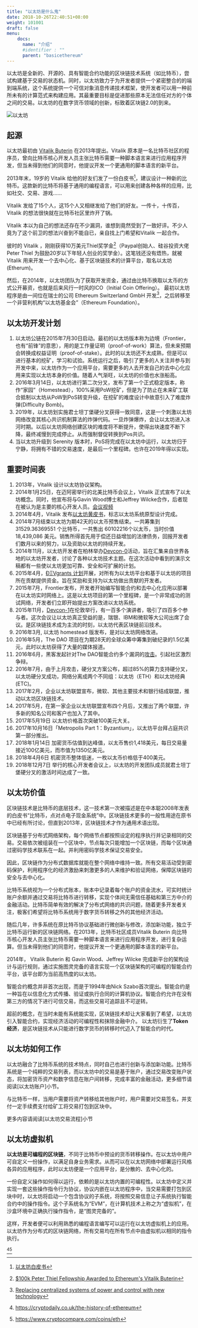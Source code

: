 ```yaml
---
title: "以太坊是什么鬼"
date: 2018-10-26T22:40:51+08:00
weight: 101001
draft: false
menu:
    docs:
      name: "介绍"
      #identifier : ""
      parent: "basicethereum"
---
```


以太坊是全新的、开源的、具有智能合约功能的区块链技术系统（如比特币），尝试构建基于交易的状态机。同时，以太坊致力于为开发者提供一个紧密整合的的端到端系统，这个系统提供一个可信对象消息传递技术框架，使开发者可以用一种前所未有的计算范式来构建应用。其最重要目标是促进那些原本无法信任对方的个体之间的交易。以太坊的在数字货币领域的创新，标致着区块链2.0的到来。

![以太坊](/images/content/ethereum-home.png)
 
## 起源

以太坊最初由 [Vitalik Buterin](./) 在2013年提出。Vitalik 原本是一名比特币社区的程序员，曾向比特币核心开发人员主张比特币需要一种脚本语言来进行应用程序开发，但当未得到他们的同意时，他提议开发一个更通用的脚本语言的新平台。 

2013年末，19岁的 Vitalik 给他的好友们发了一份白皮书[^1]，建议设计一种新的比特币。这款新的比特币将基于通用的编程语言，可以用来创建各种各样的应用，比如社交、交易、游戏……

Vitalik 发给了15个人，这15个人又相继发给了他们的好友。一传十，十传百，Vitalik 的想法很快就在比特币社区里炸开了锅。

Vitalik 本以为自己的想法还存在不少漏洞，谁想到竟然受到了一致好评。不少人竟为了这个前卫的想法兴奋到不能自已，亲自找上门希望和Vitalik 一起合作。

彼时的 Vitalik ，刚刚获得10万美元Thiel奖学金[^3]（Paypal创始人、硅谷投资大佬 Peter Thiel 为鼓励20岁以下年轻人创业的奖学金）。这笔钱还没有焐热，就被 Vitalik 用来开发一个去中心化、基于区块链技术的计算平台，取名以太坊(Etherum)。

然后，在2014年，以太坊团队为了获取开发资金，通过由比特币换取以太币的方式公开募资，也就是后来风行一时风的ICO（Initial Coin Offering）。
最初以太坊程序是由一间位在瑞士的公司 Ethereum Switzerland GmbH 开发[^2]，之后转移至一个非营利机构“以太坊基金会”（Ethereum Foundation）。

## 以太坊开发计划

1. 以太坊公链在2015年7月30日启动。最初的以太坊版本称为边境（Frontier，也有“前锋”的意思），用的是工作量证明（proof-of-work）算法，但未来预期会转换成权益证明（proof-of-stake）。此时的以太坊还不太成熟，但是可以进行基本的挖矿，学习和试验。系统运行之后，吸引了更多的人关注并参与到开发中来，以太坊作为一个应用平台，需要更多的人去开发自己的去中心化应用来实现以太坊本身的价值。随着人气渐旺，以太坊的价值也水涨船高。
2. 2016年3月14日，以太坊进行第二次分叉，发布了第一个正式稳定版本，称作“家园”（Homestead），100%采用PoW挖矿，但是为了防止在未来矿工联合抵制以太坊从PoW到PoS转变升级，在挖矿的难度设计中故意引入了难度炸弹(Difficulty Bomb)。
3.  2019年，以太坊划实施君士坦丁堡硬分叉获得一致同意，这是一个刺激以太坊网络改变其核心共识机制算法的炸弹代码。一旦炸弹爆炸，会让以太坊进入冰河时期。以后以太坊网络创建区块的难度将不断提升，使得出块速度不断下降，最终减慢到完成停止。从而强制督促转换到Pos共识。
4. 当以太坊升级到 Serenity 版本时，PoS将完成在以太坊中运行，以太坊归于宁静，将拥有不错的交易速度，是最后一个里程碑。也许在2019年得以实现。

## 重要时间表

1. 2013年，Vitalik 设计以太坊协议架构。
2. 2014年1月25日，在迈阿密举行的北美比特币会议上，Vitalik 正式宣布了以太坊概念。同时，他宣布将与Gavin Wood博士和Jeffrey Wilcke合作，后者现在被认为是主要的核心开发人员。[会议视频](https://www.youtube.com/watch?v=l9dpjN3Mwps)
3. 2014年4月，Vitalik 发布[以太坊黄皮书](https://github.com/yuange1024/ethereum_yellowpaper)，标志以太坊系统原型设计完成。
4. 2014年7月结束以太坊为期42天的以太币预售结束。一共筹集到 31529.36369551 个比特币，一共售出 60102216个以太币，当时价值 18,439,086 美元。销售所得首先用于偿还日益增加的法律债务，回报开发者们数月以来的努力，以及资助以太坊的持续开发。 
5. 2014年11月，以太坊开发者在柏林举办[Devcon-0](https://blog.ethereum.org/2014/12/05/d%CE%BEvcon-0-recap/)活动，旨在汇集来自世界各地的以太坊开发者，讨论了各种以太坊技术主题。在这次活动中看到的演示文稿都有一些使以太坊更加可靠、安全和可扩展的计划。
6. 2015年4月，[ÐΞVgrants 计划](https://blog.ethereum.org/2015/04/07/devgrants-help/)开展，对所有为以太坊平台和基于以太坊的项目所在贡献提供资金。旨在奖励和支持为以太坊做出贡献的开发者。
7. 2015年7月，Frontier发布，开发者开始编写智能合约和去中心化应用以部署在以太坊实时网络上。这是以太坊项目的第一个里程碑，是一个非常成功的测试网络，开发者们立即开始提出方案改进以太坊系统。
8. 2015年11月，[Devcon-1](https://www.youtube.com/playlist?list=PLJqWcTqh_zKHQUFX4IaVjWjfT2tbS4NVk)在伦敦举行，有一百多个演讲者，吸引了四百多个参与者。这次会议让以太坊真正受益的是，瑞银、IBM和微软等大公司出席了会议。是区块链技术成为主流的时刻，以太坊代表区块链前沿技术。
9. 2016年3月, 以太坊 homestead 版发布，是对以太坊网络改进。
11. 2016年5月，The DAO 项目在为期28天的全球众筹中筹集到破纪录的1.5亿美元，此时以太坊获得了大量的媒体报道。
12. 2016年6月，黑客发起针对The DAO智能合约多个漏洞的[攻击](https://www.8btc.com/article/97819)。引起社区激烈争辩。
13. 2016年7月，由于上月攻击，硬分叉方案公布，超过85%的算力支持硬分叉，以太坊硬分叉成功，网络分离成两个不同组：以太坊（ETH）和以太坊经典(ETC)。
14. 2017年2月，企业以太坊联盟宣布，微软、其他主要技术和银行结成联盟，推动以太坊区块链技术。
15. 2017年5月，在第一家企业以太坊联盟宣布四个月后，又推出了两个联盟，许多新的知名公司和客户也加入了其中。 
16. 2017年5月19日	以太坊价格首次突破100美元大关。 
17. 2017年10月16日「Metropolis Part 1：Byzantium」，以太坊平台拜占庭共识第一部分推出。
18. 2018年1月14日	加密货币估值到达峰值，以太币售价1,418美元，每日交易量接近100亿美元，而市值为1350亿美元。
19. 2018年4月6日 机密货币整体低迷，一枚以太币价格低于400美元。 
20. 2018年12月7日 举行的核心开发者会议上，以太坊的开发团队成员就君士坦丁堡硬分叉的激活时间达成了一致。

## 以太坊价值

区块链技术是比特币的底层技术，这一技术第一次被描述是在中本聪2008年发表的白皮书“比特币，点对点电子现金系统”中。区块链技术更多的一般性用途在原书中已经有所讨论，但直到2013年，区块链技术才作为通用术语出现。

区块链基于分布式网络架构，每个网络节点都按照设定的程序执行并记录相同的交易。交易依次被组装在一个区块中，节点每次只能增加一个区块链，而每个区块通过密码学技术联系在一起。并利用密码学技术保证交易安全。

因此，区块链作为分布式数据库就能在整个网络中维持一致。所有交易活动受到密码保护，利用程序化的经济激励来刺激更多的人来维护和验证网络，保障区块链的安全与去中心化。

比特币系统视为一个分布式账本，账本中记录着每个账户的资金流水，可实时统计账户余额并通过交易将比特币进行转移，实现个体间无需信任基础和第三方中介的金融活动。比特币简单有效的解决了分布式网络的共识问题，随着更多开发者关注，极客们希望将比特币系统用于数字货币转移之外的其他经济活动。

随后几年，许多系统在原比特币协议基础进行微创新与修改，添加新功能，独立于比特币运行新的区块链网络。在2013年，比特币社区成员Vitalik Buterin 向比特币核心开发人员主张比特币需要一种脚本语言来进行应用程序开发，进行复杂运算。但当未得到他们的同意时，他提议开发一个更通用的脚本语言的新平台。

2014年， Vitalik Buterin 和 Gavin Wood、Jeffrey Wilcke 完成新平台的架构设计与运行规则，通过实施图灵完备的语言实现一个区块链架构的可编程的智能合约平台，该平台即为当前高热度的以太坊。

智能合约概念并非首次出现，而是于1994年由Nick Szabo首次提出。智能合约是一种旨在以信息化方式传播、验证或执行合同的计算机协议。智能合约允许在没有第三方的情况下进行可信交易，而这些交易可追踪且不可逆转。

超前的概念，在当时未能有系统能实现，区块链技术却让大家看到了希望，以太坊引入智能合约，实现经济活动的可编程性和抹除金融中介。
以太坊衍生了**Token 经济**，是区块链技术从只能进行数字货币的转移时代迈入了智能合约时代。
  

## 以太坊如何工作

以太坊融合了比特币系统的技术特点，同时自己也进行创新与添加新功能。比特币系统是一个纯粹的交易列表，而以太坊中的交易是基于账户，通过交易改变账户状态，将加密货币资产和数字信息在账户间转移，完成丰富的金融活动，更多细节请阅读[以太坊账户]小节。

与比特币一样，当用户需要将资产转移给其他账户时，用户需要对交易签名，并支付一定手续费支付给矿工将交易打包到区块中。

更多内容请阅读[以太坊交易流程]小节

## 以太坊虚拟机

**以太坊是可编程的区块链**，不同于比特币中预设的货币转移操作。在以太坊中用户可自定义一份操作，以满足自身业务需求。从而可以在以太坊网络中部署运行风格各异的应用程序，此时以太坊便是一个应用平台，是分散的、去中心化的。

一份自定义操作如何得以运行，依赖的是以太坊内置的可编程性。以太坊中定义并实现一套这些操作指令行为协议，协议内嵌在以太坊程序中，当交易需要打包到区块中时，以太坊将启动一个包含协议的子系统，将按照交易信息让子系统执行智能合约中的操作指令。这个子系统名为“EVM”，在计算机技术上称之为“虚拟机”，在沙盒环境中正确执行操作指令，是“图灵完备的”。

这样，开发者便可以利用熟悉的编程语言编写可以运行在以太坊虚拟机上的应用。以太坊作为分布式的区块链网络，所有交易均在所有节点中由虚拟机以相同的指令执行。


[^4][^5]
[^1]: [以太坊白皮书]([https://github.com/ethereum/wiki/wiki/White-Paper)
[^2]: [Replacing centralized systems of power and control with new technology](https://www.theepochtimes.com/the-entrepreneur-joe-lubin-coo-of-ethereum_668104.html)
[^3]: [$100k Peter Thiel Fellowship Awarded to Ethereum's Vitalik Buterin](https://www.coindesk.com/peter-thiel-fellowship-ethereum-vitalik-buterin/)
[^4]: https://cryptodaily.co.uk/the-history-of-ethereum
[^5]: https://www.cryptocompare.com/coins/eth
 
